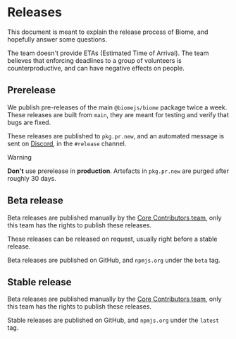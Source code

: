 # Releases

This document is meant to explain the release process of Biome, and hopefully answer some questions.

The team doesn't provide ETAs (Estimated Time of Arrival). The team believes that enforcing deadlines to a group of volunteers is counterproductive, and can have negative effects on people.

## Prerelease

We publish pre-releases of the main `@biomejs/biome` package twice a week. These releases are built from `main`, they are meant for testing and verify that bugs are fixed.

These releases are published to `pkg.pr.new`, and an automated message is sent on [Discord](https://biomejs.dev/chat), in the `#release` channel.

> [!WARNING]
> **Don't** use prerelease in **production**. Artefacts in `pkg.pr.new` are purged after roughly 30 days.

## Beta release

Beta releases are published manually by the [Core Contributors team](/GOVERNANCE.md#core-contributor), only this team has the rights to publish these releases.

These releases can be released on request, usually right before a stable release.

Beta releases are published on GitHub, and `npmjs.org` under the `beta` tag.

## Stable release

Beta releases are published manually by the [Core Contributors team](/GOVERNANCE.md#core-contributor), only this team has the rights to publish these releases.

Stable releases are published on GitHub, and `npmjs.org` under the `latest` tag.
